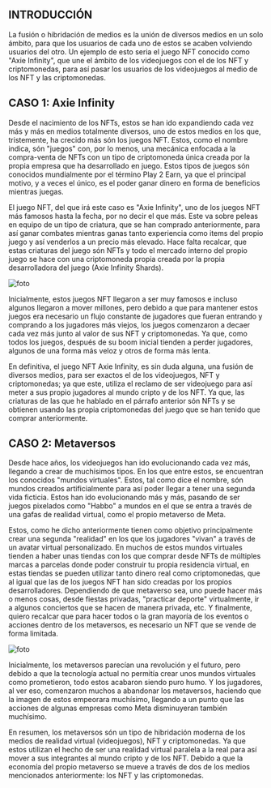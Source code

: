 ## INTRODUCCIÓN

La fusión o hibridación de medios es la unión de diversos medios en un solo ámbito, para que los usuarios de cada uno de estos se acaben volviendo usuarios del otro. Un ejemplo de esto seria el juego NFT conocido como "Axie Infinity", que une el ámbito de los videojuegos con el de los NFT y criptomonedas, para así pasar los usuarios de los videojuegos al medio de los NFT y las criptomonedas.


## CASO 1: Axie Infinity

Desde el nacimiento de los NFTs, estos se han ido expandiendo cada vez más y más en medios totalmente diversos, uno de estos medios en los que, tristemente, ha crecido más són los juegos NFT. Estos, como el nombre indica, són "juegos" con, por lo menos, una mecánica enfocada a la compra-venta de NFTs con un tipo de criptomoneda única creada por la propia empresa que ha desarrollado en juego. Estos tipos de juegos són conocidos mundialmente por el término Play 2 Earn, ya que el principal motivo, y a veces el único, es el poder ganar dinero en forma de beneficios mientras juegas.

El juego NFT, del que irá este caso es "Axie Infinity", uno de los juegos NFT más famosos hasta la fecha, por no decir el que más. Este va sobre peleas en equipo de un tipo de criatura, que se han comprado anteriormente, para así ganar combates mientras ganas tanto experiencia como items del propio juego y así venderlos a un precio más elevado. Hace falta recalcar, que estas criaturas del juego són NFTs y todo el mercado interno del propio juego se hace con una criptomoneda propia creada por la propia desarrolladora del juego (Axie Infinity Shards).

![foto](https://i.blogs.es/067b7e/axie-infinity-portada/1366_2000.jpg)

Inicialmente, estos juegos NFT llegaron a ser muy famosos e incluso algunos llegaron a mover millones, pero debido a que para mantener estos juegos era necesario un flujo constante de jugadores que fueran entrando y comprando a los jugadores más viejos, los juegos comenzaron a decaer cada vez más junto al valor de sus NFT y criptomonedas. Ya que, como todos los juegos, después de su boom inicial tienden a perder jugadores, algunos de una forma más veloz y otros de forma más lenta.

En definitiva, el juego NFT Axie Infinity, es sin duda alguna, una fusión de diversos medios, para ser exactos el de los videojuegos, NFT y criptomonedas; ya que este, utiliza el reclamo de ser videojuego para así meter a sus propio jugadores al mundo cripto y de los NFT. Ya que, las criaturas de las que he hablado en el párrafo anterior són NFTs y se obtienen usando las propia criptomonedas del juego que se han tenido que comprar anteriormente.


## CASO 2: Metaversos

Desde hace años, los videojuegos han ido evolucionando cada vez más, llegando a crear de muchísimos tipos. En los que entre estos, se encuentran los conocidos "mundos virtuales". Estos, tal como dice el nombre, són mundos creados artificialmente para así poder llegar a tener una segunda vida ficticia. Estos han ido evolucionando más y más, pasando de ser juegos pixelados como "Habbo" a mundos en el que se entra a través de una gafas de realidad virtual, como el propio metaverso de Meta.

Estos, como he dicho anteriormente tienen como objetivo principalmente crear una segunda "realidad" en los que los jugadores "vivan" a través de un avatar virtual personalizado. En muchos de estos mundos virtuales tienden a haber unas tiendas con los que comprar desde NFTs de múltiples marcas a parcelas donde poder construir tu propia residencia virtual, en estas tiendas se pueden utilizar tanto dinero real como criptomonedas, que al igual que las de los juegos NFT han sido creadas por los propios desarrolladores. Dependiendo de que metaverso sea, uno puede hacer más o menos cosas, desde fiestas privadas, "practicar deporte" virtualmente, ir a algunos conciertos que se hacen de manera privada, etc. Y finalmente, quiero recalcar que para hacer todos o la gran mayoría de los eventos o acciones dentro de los metaversos, es necesario un NFT que se vende de forma limitada.

![foto](https://estaticos-cdn.prensaiberica.es/clip/16cd1a82-72d4-4c1e-b0f0-5d0e06ba2d92_16-9-discover-aspect-ratio_default_0.jpg)

Inicialmente, los metaversos parecían una revolución y el futuro, pero debido a que la tecnología actual no permitía crear unos mundos virtuales como prometieron, todo estos acabaron siendo puro humo. Y los jugadores, al ver eso, comenzaron muchos a abandonar los metaversos, haciendo que la imagen de estos empeorara muchísimo, llegando a un punto que las acciones de algunas empresas como Meta disminuyeran también muchísimo.

En resumen, los metaversos són un tipo de hibridación moderna de los medios de realidad virtual (videojuegos), NFT y criptomonedas. Ya que estos utilizan el hecho de ser una realidad virtual paralela a la real para así mover a sus integrantes al mundo cripto y de los NFT. Debido a que la economía del propio metaverso se mueve a través de dos de los medios mencionados anteriormente: los NFT y las criptomonedas.
